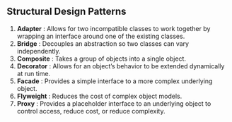## Structural Design Patterns

1. **Adapter** : Allows for two incompatible classes to work together by wrapping an interface around one of the existing classes.
2. **Bridge** : Decouples an abstraction so two classes can vary independently.
3. **Composite** : Takes a group of objects into a single object.
4. **Decorator** : Allows for an object’s behavior to be extended dynamically at run time.
5. **Facade** : Provides a simple interface to a more complex underlying object.
6. **Flyweight** : Reduces the cost of complex object models.
7. **Proxy** : Provides a placeholder interface to an underlying object to control access, reduce cost, or reduce complexity.
